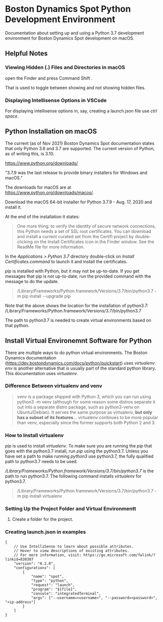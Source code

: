 # Boston Dynamics Spot Python Development Environment

Documentation about setting up and using a Python 3.7 development environment for Boston Dynamics Spot development on macOS.

## Helpful Notes

### Viewing Hidden (.) Files and Directories in macOS

open the Finder and press Command Shift .

That is used to toggle between showing and not showing hidden files.

### Displaying Intellisense Options in VSCode

For displaying intellisense options in, say, creating a launch.json file use *ctrl space*.

## Python Installation on macOS

The current (as of Nov 2021) Boston Dynamics Spot documentation states that only Python 3.6 and 3.7 are supported. The current version of Python, as of writing this, is 3.10.

<https://www.python.org/downloads/>

"3.7.9 was the last release to provide binary installers for Windows and macOS."

The downloads for macOS are at <https://www.python.org/downloads/macos/>.

Download the macOS 64-bit installer for Python 3.7.9 - Aug. 17, 2020 and install it.

At the end of the installation it states:

>One more thing: to verify the identity of secure network connections, this Python needs a set of SSL root certificates. You can download and install a current curated set from the Certifi project by double-clicking on the Install Certificates icon in the Finder window. See the ReadMe file for more information.

In the *Applications > Python 3.7* directory double-click on *Install Certificates.command* to launch it and install the certificates.

*pip* is installed with Python, but it may not be up-to-date. If you get messages that pip is not up-to-date, run the provided command with the message to do the update.

>/Library/Frameworks/Python.framework/Versions/3.7/bin/python3.7 -m pip install --upgrade pip

Note that the above shows the location for the installation of python3.7: /Library/Frameworks/Python.framework/Versions/3.7/bin/python3.7

The path to python3.7 is needed to create virtual environments based on that python.

## Install Virtual Environemnt Software for Python

There are multiple ways to do python virtual environments. The Boston Dynamics documentation (<https://dev.bostondynamics.com/docs/python/quickstart>) uses *virtualenv*. *env* is another alternative that is usually part of the standard python library. This documentation uses *virtualenv*.

### Difference Between virtualenv and venv

>venv is a package shipped with Python 3, which you can run using python3 -m venv (although for some reason some distros separate it out into a separate distro package, such as python3-venv on Ubuntu/Debian). It serves the same purpose as virtualenv, **but only has a subset of its features**... virtualenv continues to be more popular than venv, especially since the former supports both Python 2 and 3.

### How to Install virtualenv

*pip* is used to install *virtualenv*. To make sure you are running the *pip* that goes with the python3.7 install, run *pip* using the python3.7. Unless you have set a path to make running *python3* use python3.7, the fully qualified path to python3.7 needs to be used.

*/Library/Frameworks/Python.framework/Versions/3.7/bin/python3.7* is the path to run python3.7. The following command installs *virtualenv* for python3.7.

>/Library/Frameworks/Python.framework/Versions/3.7/bin/python3.7 -m pip install virtualenv

### Setting Up the Project Folder and Virtual Environmentt

1. Create a folder for the project.

### Creating launch.json in examples

```
{
    // Use IntelliSense to learn about possible attributes.
    // Hover to view descriptions of existing attributes.
    // For more information, visit: https://go.microsoft.com/fwlink/?linkid=830387
    "version": "0.2.0",
    "configurations": [
        {
            "name": "spot",
            "type": "python",
            "request": "launch",
            "program": "${file}",
            "console": "integratedTerminal",
            "args": ["--username=<username>", "--password=<password>", "<ip-address"]
        }
    ]
}
```









